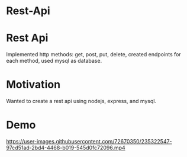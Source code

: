 # Rest-Api

# Rest Api
Implemented http methods: get, post, put, delete, created endpoints for each method, used mysql as database.

# Motivation
Wanted to create a rest api using nodejs, express, and mysql.

# Demo
https://user-images.githubusercontent.com/72670350/235322547-97cd51ad-2bd4-4468-b019-545d0fc72096.mp4
